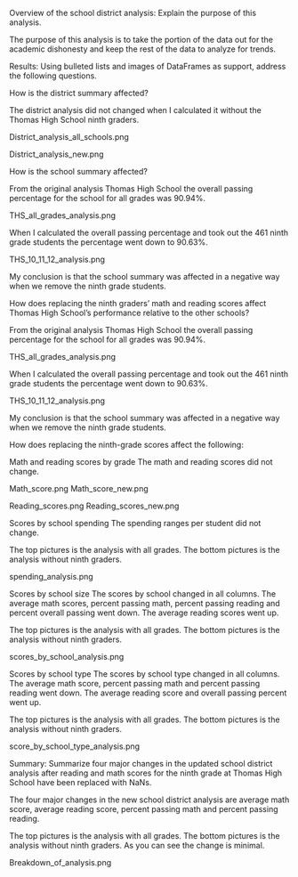 Overview of the school district analysis: Explain the purpose of this analysis.

The purpose of this analysis is to take the portion of the data out for the academic dishonesty and keep the rest of the data to analyze for trends. 

Results: Using bulleted lists and images of DataFrames as support, address the following questions.

How is the district summary affected?

The district analysis did  not changed when I calculated it without the Thomas High School ninth graders.

District_analysis_all_schools.png

District_analysis_new.png

How is the school summary affected?

From the original analysis Thomas High School the overall passing percentage for the school for all grades was 90.94%.

THS_all_grades_analysis.png

When I calculated the overall passing percentage and took out the 461 ninth grade students the percentage went down to 90.63%.

THS_10_11_12_analysis.png

My conclusion is that the school summary was affected in a negative way when we remove the ninth grade students.

How does replacing the ninth graders’ math and reading scores affect Thomas High School’s performance relative to the other schools?

From the original analysis Thomas High School the overall passing percentage for the school for all grades was 90.94%.

THS_all_grades_analysis.png

When I calculated the overall passing percentage and took out the 461 ninth grade students the percentage went down to 90.63%.

THS_10_11_12_analysis.png

My conclusion is that the school summary was affected in a negative way when we remove the ninth grade students.

How does replacing the ninth-grade scores affect the following:

Math and reading scores by grade
The math and reading scores did not change.

Math_score.png
Math_score_new.png

Reading_scores.png
Reading_scores_new.png

Scores by school spending
The spending ranges per student did not change.

The top pictures is the analysis with all grades. The bottom pictures is the analysis without ninth graders. 

spending_analysis.png

Scores by school size
The scores by school changed in all columns. The average math scores, percent passing math, percent passing reading and percent overall passing went down. The average reading scores went up.

The top pictures is the analysis with all grades. The bottom pictures is the analysis without ninth graders. 

scores_by_school_analysis.png

Scores by school type
The scores by school type changed in all columns. The average math score, percent passing math and percent passing reading went down. The average reading score and overall passing percent went up.

The top pictures is the analysis with all grades. The bottom pictures is the analysis without ninth graders.

score_by_school_type_analysis.png
 
Summary: Summarize four major changes in the updated school district analysis after reading and math scores for the ninth grade at Thomas High School have been replaced with NaNs.

The four major changes in the new school district analysis are average math score, average reading score, percent passing math and percent passing reading. 

The top pictures is the analysis with all grades. The bottom pictures is the analysis without ninth graders. As you can see the change is minimal. 

Breakdown_of_analysis.png